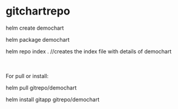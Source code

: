 # gitchartrepo

helm create demochart

helm package demochart

helm repo index . //creates the index file with details of demochart
  
</br>
</br>
For pull or install:

helm pull gitrepo/demochart

helm install gitapp gitrepo/demochart
